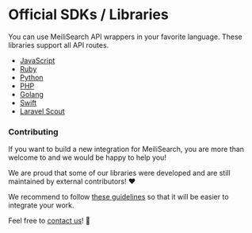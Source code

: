 # Official SDKs / Libraries

You can use MeiliSearch API wrappers in your favorite language. These libraries support all API routes.

- [JavaScript](https://github.com/meilisearch/meilisearch-js)
- [Ruby](https://github.com/meilisearch/meilisearch-ruby)
- [Python](https://github.com/meilisearch/meilisearch-python)
- [PHP](https://github.com/meilisearch/meilisearch-php)
- [Golang](https://github.com/meilisearch/meilisearch-go)
- [Swift](https://github.com/meilisearch/meilisearch-swift)
- [Laravel Scout](https://github.com/meilisearch/meilisearch-laravel-scout)

### Contributing

If you want to build a new integration for MeiliSearch, you are more than welcome to and we would be happy to help you!

We are proud that some of our libraries were developed and are still maintained by external contributors! ♥️

We recommend to follow [these guidelines](https://github.com/meilisearch/integrations-guides) so that it will be easier to integrate your work.

Feel free to [contact us](https://docs.meilisearch.com/faq/#how-can-i-contact-the-meilisearch-team)! 🙂

